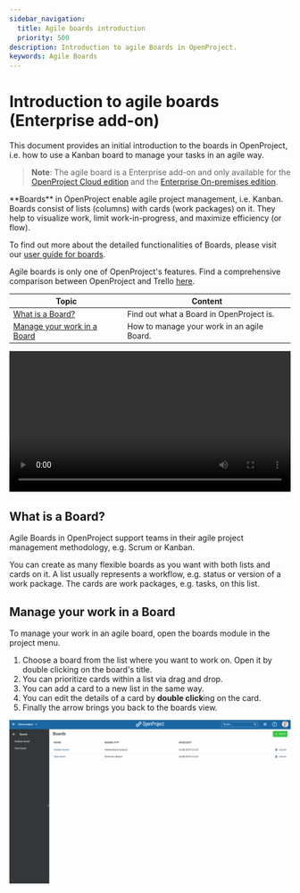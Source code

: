 ```yaml
---
sidebar_navigation:
  title: Agile boards introduction
  priority: 500
description: Introduction to agile Boards in OpenProject.
keywords: Agile Boards
---
```


# Introduction to agile boards (Enterprise add-on)

This document provides an initial introduction to the boards in OpenProject, i.e. how to use a Kanban board to manage your tasks in an agile way.

> **Note**: The agile board is a Enterprise add-on and only available for the [OpenProject Cloud edition](https://www.openproject.org/hosting/) and the [Enterprise On-premises edition](https://www.openproject.org/enterprise-edition/).



<div class="glossary">
**Boards** in OpenProject enable agile project management, i.e. Kanban. Boards consist of lists (columns) with cards (work packages) on it. They help to visualize work, limit work-in-progress, and maximize efficiency (or flow).
</div>

To find out more about the detailed functionalities of Boards, please visit our [user guide for boards](../../user-guide/agile-boards).

Agile boards is only one of OpenProject's features. Find a comprehensive comparison between OpenProject and Trello [here](https://www.openproject.org/alternatives/best-trello-alternative/).


| Topic                                                       | Content                                    |
|-------------------------------------------------------------|--------------------------------------------|
| [What is a Board?](#what-is-a-board)                        | Find out what a Board in OpenProject is.   |
| [Manage your work in a Board](#manage-your-work-in-a-board) | How to manage your work in an agile Board. |

<video src="https://openproject-docs.s3.eu-central-1.amazonaws.com/videos/OpenProject-Agile-Boards.mp4" type="video/mp4" controls="" style="width:100%"></video>

## What is a Board?

Agile Boards in OpenProject support teams in their agile project management methodology, e.g. Scrum or Kanban.

You can create as many flexible boards as you want with both lists and cards on it. A list usually represents a workflow, e.g. status or version of a work package. The cards are work packages, e.g. tasks, on this list.

## Manage your work in a Board

To manage your work in an agile board, open the boards module in the project menu.

1. Choose a board from the list where you want to work on. Open it by double clicking on the board's title.
2. You can prioritize cards within a list via drag and drop.
3. You can add a card to a new list in the same way.
4. You can edit the details of a card by **double click**ing on the card.
5. Finally the arrow brings you back to the boards view.



![edit-boards](edit-boards.gif)
